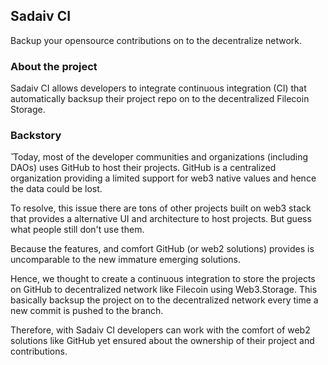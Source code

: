 ## Sadaiv CI

Backup your opensource contributions on to the decentralize network.

### About the project

Sadaiv CI allows developers to integrate continuous integration (CI) that automatically backsup their project repo on to the decentralized Filecoin Storage.

### Backstory 
̌
Today, most of the developer communities and organizations (including DAOs) uses GitHub to host their projects. GitHub is a centralized organization providing a limited support for web3 native values and hence the data could be lost.

To resolve, this issue there are tons of other projects built on web3 stack that provides a alternative UI and architecture to host projects. But guess what people still don't use them.

Because the features, and comfort GitHub (or web2 solutions) provides is uncomparable to the new immature emerging solutions. 

Hence, we thought to create a continuous integration to store the projects on GitHub to decentralized network like Filecoin using Web3.Storage. This basically backsup the project on to the decentralized network every time a new commit is pushed to the branch. 

Therefore, with Sadaiv CI developers can work with the comfort of web2 solutions like GitHub yet ensured about the ownership of their project and contributions.